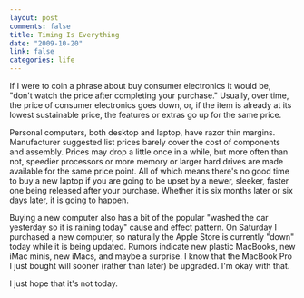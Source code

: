 ```yaml
--- 
layout: post
comments: false
title: Timing Is Everything
date: "2009-10-20"
link: false
categories: life
---
```

If I were to coin a phrase about buy consumer electronics it would be, "don't watch the price after completing your purchase." Usually, over time, the price of consumer electronics goes down, or, if the item is already at its lowest sustainable price, the features or extras go up for the same price.

Personal computers, both desktop and laptop, have razor thin margins. Manufacturer suggested list prices barely cover the cost of components and assembly. Prices may drop a little once in a while, but more often than not, speedier processors or more memory or larger hard drives are made available for the same price point. All of which means there's no good time to buy a new laptop if you are going to be upset by a newer, sleeker, faster one being released after your purchase. Whether it is six months later or six days later, it is going to happen.

Buying a new computer also has a bit of the popular "washed the car yesterday so it is raining today" cause and effect pattern. On Saturday I purchased a new computer, so naturally the Apple Store is currently "down" today while it is being updated. Rumors indicate new plastic MacBooks, new iMac minis, new iMacs, and maybe a surprise. I know that the MacBook Pro I just bought will sooner (rather than later) be upgraded. I'm okay with that.

I just hope that it's not today.
